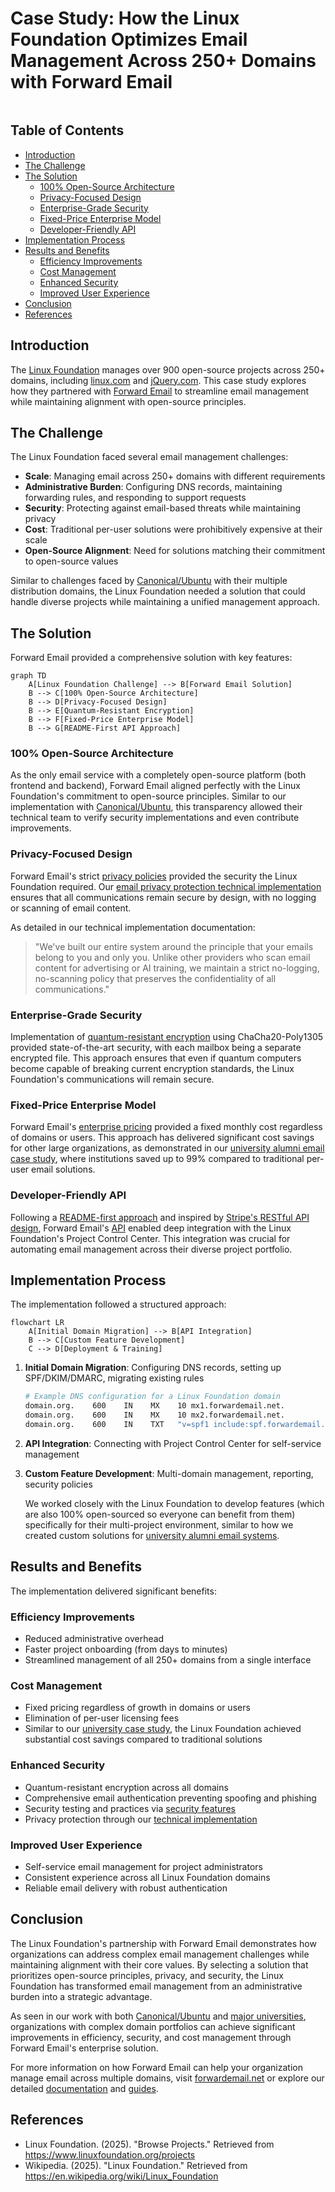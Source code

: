 # Case Study: How the Linux Foundation Optimizes Email Management Across 250+ Domains with Forward Email

<img src="/img/articles/linux-foundation.png" alt="" class="rounded-lg" />


## Table of Contents

* [Introduction](#introduction)
* [The Challenge](#the-challenge)
* [The Solution](#the-solution)
  * [100% Open-Source Architecture](#100-open-source-architecture)
  * [Privacy-Focused Design](#privacy-focused-design)
  * [Enterprise-Grade Security](#enterprise-grade-security)
  * [Fixed-Price Enterprise Model](#fixed-price-enterprise-model)
  * [Developer-Friendly API](#developer-friendly-api)
* [Implementation Process](#implementation-process)
* [Results and Benefits](#results-and-benefits)
  * [Efficiency Improvements](#efficiency-improvements)
  * [Cost Management](#cost-management)
  * [Enhanced Security](#enhanced-security)
  * [Improved User Experience](#improved-user-experience)
* [Conclusion](#conclusion)
* [References](#references)


## Introduction

The [Linux Foundation](https://en.wikipedia.org/wiki/Linux_Foundation) manages over 900 open-source projects across 250+ domains, including [linux.com](https://www.linux.com/) and [jQuery.com](https://jquery.com/). This case study explores how they partnered with [Forward Email](https://forwardemail.net) to streamline email management while maintaining alignment with open-source principles.


## The Challenge

The Linux Foundation faced several email management challenges:

* **Scale**: Managing email across 250+ domains with different requirements
* **Administrative Burden**: Configuring DNS records, maintaining forwarding rules, and responding to support requests
* **Security**: Protecting against email-based threats while maintaining privacy
* **Cost**: Traditional per-user solutions were prohibitively expensive at their scale
* **Open-Source Alignment**: Need for solutions matching their commitment to open-source values

Similar to challenges faced by [Canonical/Ubuntu](https://forwardemail.net/blog/docs/canonical-ubuntu-email-enterprise-case-study) with their multiple distribution domains, the Linux Foundation needed a solution that could handle diverse projects while maintaining a unified management approach.


## The Solution

Forward Email provided a comprehensive solution with key features:

```mermaid
graph TD
    A[Linux Foundation Challenge] --> B[Forward Email Solution]
    B --> C[100% Open-Source Architecture]
    B --> D[Privacy-Focused Design]
    B --> E[Quantum-Resistant Encryption]
    B --> F[Fixed-Price Enterprise Model]
    B --> G[README-First API Approach]
```

### 100% Open-Source Architecture

As the only email service with a completely open-source platform (both frontend and backend), Forward Email aligned perfectly with the Linux Foundation's commitment to open-source principles. Similar to our implementation with [Canonical/Ubuntu](https://forwardemail.net/blog/docs/canonical-ubuntu-email-enterprise-case-study), this transparency allowed their technical team to verify security implementations and even contribute improvements.

### Privacy-Focused Design

Forward Email's strict [privacy policies](https://forwardemail.net/privacy) provided the security the Linux Foundation required. Our [email privacy protection technical implementation](https://forwardemail.net/blog/docs/email-privacy-protection-technical-implementation) ensures that all communications remain secure by design, with no logging or scanning of email content.

As detailed in our technical implementation documentation:

> "We've built our entire system around the principle that your emails belong to you and only you. Unlike other providers who scan email content for advertising or AI training, we maintain a strict no-logging, no-scanning policy that preserves the confidentiality of all communications."

### Enterprise-Grade Security

Implementation of [quantum-resistant encryption](https://forwardemail.net/blog/docs/best-quantum-safe-encrypted-email-service) using ChaCha20-Poly1305 provided state-of-the-art security, with each mailbox being a separate encrypted file. This approach ensures that even if quantum computers become capable of breaking current encryption standards, the Linux Foundation's communications will remain secure.

### Fixed-Price Enterprise Model

Forward Email's [enterprise pricing](https://forwardemail.net/pricing) provided a fixed monthly cost regardless of domains or users. This approach has delivered significant cost savings for other large organizations, as demonstrated in our [university alumni email case study](https://forwardemail.net/blog/docs/alumni-email-forwarding-university-case-study), where institutions saved up to 99% compared to traditional per-user email solutions.

### Developer-Friendly API

Following a [README-first approach](https://tom.preston-werner.com/2010/08/23/readme-driven-development) and inspired by [Stripe's RESTful API design](https://amberonrails.com/building-stripes-api), Forward Email's [API](https://forwardemail.net/api) enabled deep integration with the Linux Foundation's Project Control Center. This integration was crucial for automating email management across their diverse project portfolio.


## Implementation Process

The implementation followed a structured approach:

```mermaid
flowchart LR
    A[Initial Domain Migration] --> B[API Integration]
    B --> C[Custom Feature Development]
    C --> D[Deployment & Training]
```

1. **Initial Domain Migration**: Configuring DNS records, setting up SPF/DKIM/DMARC, migrating existing rules

   ```sh
   # Example DNS configuration for a Linux Foundation domain
   domain.org.    600    IN    MX    10 mx1.forwardemail.net.
   domain.org.    600    IN    MX    10 mx2.forwardemail.net.
   domain.org.    600    IN    TXT   "v=spf1 include:spf.forwardemail.net -all"
   ```

2. **API Integration**: Connecting with Project Control Center for self-service management

3. **Custom Feature Development**: Multi-domain management, reporting, security policies

   We worked closely with the Linux Foundation to develop features (which are also 100% open-sourced so everyone can benefit from them) specifically for their multi-project environment, similar to how we created custom solutions for [university alumni email systems](https://forwardemail.net/blog/docs/alumni-email-forwarding-university-case-study).


## Results and Benefits

The implementation delivered significant benefits:

### Efficiency Improvements

* Reduced administrative overhead
* Faster project onboarding (from days to minutes)
* Streamlined management of all 250+ domains from a single interface

### Cost Management

* Fixed pricing regardless of growth in domains or users
* Elimination of per-user licensing fees
* Similar to our [university case study](https://forwardemail.net/blog/docs/alumni-email-forwarding-university-case-study), the Linux Foundation achieved substantial cost savings compared to traditional solutions

### Enhanced Security

* Quantum-resistant encryption across all domains
* Comprehensive email authentication preventing spoofing and phishing
* Security testing and practices via [security features](https://forwardemail.net/security)
* Privacy protection through our [technical implementation](https://forwardemail.net/blog/docs/email-privacy-protection-technical-implementation)

### Improved User Experience

* Self-service email management for project administrators
* Consistent experience across all Linux Foundation domains
* Reliable email delivery with robust authentication


## Conclusion

The Linux Foundation's partnership with Forward Email demonstrates how organizations can address complex email management challenges while maintaining alignment with their core values. By selecting a solution that prioritizes open-source principles, privacy, and security, the Linux Foundation has transformed email management from an administrative burden into a strategic advantage.

As seen in our work with both [Canonical/Ubuntu](https://forwardemail.net/blog/docs/canonical-ubuntu-email-enterprise-case-study) and [major universities](https://forwardemail.net/blog/docs/alumni-email-forwarding-university-case-study), organizations with complex domain portfolios can achieve significant improvements in efficiency, security, and cost management through Forward Email's enterprise solution.

For more information on how Forward Email can help your organization manage email across multiple domains, visit [forwardemail.net](https://forwardemail.net) or explore our detailed [documentation](https://forwardemail.net/email-api) and [guides](https://forwardemail.net/guides).


## References

* Linux Foundation. (2025). "Browse Projects." Retrieved from <https://www.linuxfoundation.org/projects>
* Wikipedia. (2025). "Linux Foundation." Retrieved from <https://en.wikipedia.org/wiki/Linux_Foundation>
